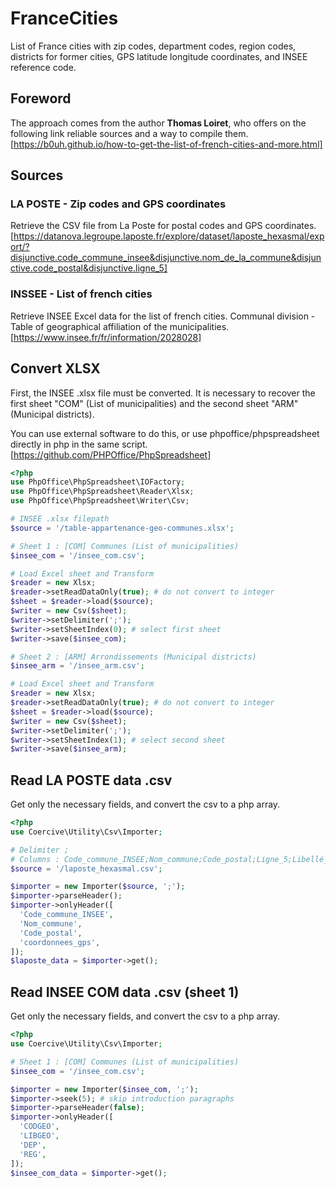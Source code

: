 # FranceCities
List of France cities with zip codes, department codes, region codes, districts for former cities, GPS latitude longitude coordinates, and INSEE reference code.

## Foreword
The approach comes from the author **Thomas Loiret**, who offers on the following link reliable sources and a way to compile them. [https://b0uh.github.io/how-to-get-the-list-of-french-cities-and-more.html]

## Sources

### LA POSTE - Zip codes and GPS coordinates
Retrieve the CSV file from La Poste for postal codes and GPS coordinates. [https://datanova.legroupe.laposte.fr/explore/dataset/laposte_hexasmal/export/?disjunctive.code_commune_insee&disjunctive.nom_de_la_commune&disjunctive.code_postal&disjunctive.ligne_5]

### INSSEE - List of french cities
Retrieve INSEE Excel data for the list of french cities. Communal division - Table of geographical affiliation of the municipalities. [https://www.insee.fr/fr/information/2028028]

## Convert XLSX
First, the INSEE .xlsx file must be converted. It is necessary to recover the first sheet "COM" (List of municipalities) and the second sheet "ARM" (Municipal districts).

You can use external software to do this, or use phpoffice/phpspreadsheet directly in php in the same script. [https://github.com/PHPOffice/PhpSpreadsheet]

```php
<?php
use PhpOffice\PhpSpreadsheet\IOFactory;
use PhpOffice\PhpSpreadsheet\Reader\Xlsx;
use PhpOffice\PhpSpreadsheet\Writer\Csv;

# INSEE .xlsx filepath
$source = '/table-appartenance-geo-communes.xlsx';

# Sheet 1 : [COM] Communes (List of municipalities)
$insee_com = '/insee_com.csv';

# Load Excel sheet and Transform
$reader = new Xlsx;
$reader->setReadDataOnly(true); # do not convert to integer
$sheet = $reader->load($source);
$writer = new Csv($sheet);
$writer->setDelimiter(';');
$writer->setSheetIndex(0); # select first sheet
$writer->save($insee_com);

# Sheet 2 : [ARM] Arrondissements (Municipal districts)
$insee_arm = '/insee_arm.csv';

# Load Excel sheet and Transform
$reader = new Xlsx;
$reader->setReadDataOnly(true); # do not convert to integer
$sheet = $reader->load($source);
$writer = new Csv($sheet);
$writer->setDelimiter(';');
$writer->setSheetIndex(1); # select second sheet
$writer->save($insee_arm);
```

## Read LA POSTE data .csv
Get only the necessary fields, and convert the csv to a php array.

```php
<?php
use Coercive\Utility\Csv\Importer;

# Delimiter ;
# Columns : Code_commune_INSEE;Nom_commune;Code_postal;Ligne_5;Libellé_d_acheminement;coordonnees_gps
$source = '/laposte_hexasmal.csv';

$importer = new Importer($source, ';');
$importer->parseHeader();
$importer->onlyHeader([
  'Code_commune_INSEE',
  'Nom_commune',
  'Code_postal',
  'coordonnees_gps',
]);
$laposte_data = $importer->get();
```

## Read INSEE COM data .csv (sheet 1)
Get only the necessary fields, and convert the csv to a php array.

```php
<?php
use Coercive\Utility\Csv\Importer;

# Sheet 1 : [COM] Communes (List of municipalities)
$insee_com = '/insee_com.csv';

$importer = new Importer($insee_com, ';');
$importer->seek(5); # skip introduction paragraphs
$importer->parseHeader(false);
$importer->onlyHeader([
  'CODGEO',
  'LIBGEO',
  'DEP',
  'REG',
]);
$insee_com_data = $importer->get();
```
